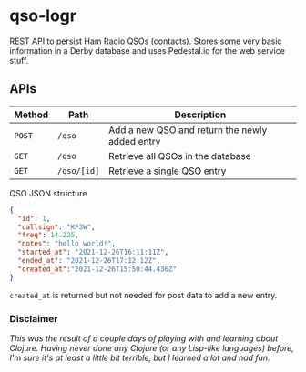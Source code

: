 # qso-logr

REST API to persist Ham Radio QSOs (contacts).  Stores some very basic information in a Derby database and uses Pedestal.io for the web service stuff.

## APIs

|Method|Path|Description|
|------|----|-----------|
|`POST`|`/qso`|Add a new QSO and return the newly added entry|
|`GET`|`/qso`|Retrieve all QSOs in the database|
|`GET`|`/qso/[id]`|Retrieve a single QSO entry|

QSO JSON structure

````JSON
{
  "id": 1,
  "callsign": "KF3W",
  "freq": 14.225,
  "notes": "hello world!",
  "started_at": "2021-12-26T16:11:11Z",
  "ended_at": "2021-12-26T17:12:12Z",
  "created_at":"2021-12-26T15:50:44.436Z"
}
````
`created_at` is returned but not needed for post data to add a new entry.


### Disclaimer

*This was the result of a couple days of playing with and learning about Clojure.  Having never done any Clojure (or any Lisp-like languages) before, I'm sure it's at least a little bit terrible, but I learned a lot and had fun.*

